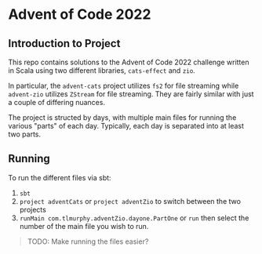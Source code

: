 # Advent of Code 2022

## Introduction to Project

This repo contains solutions to the Advent of Code 2022 challenge
written in Scala using two different libraries, `cats-effect` and `zio`.

In particular, the `advent-cats` project utilizes `fs2` for file streaming
while `advent-zio` utilizes `ZStream` for file streaming. They are fairly
similar with just a couple of differing nuances.

The project is structed by days, with multiple main files for running
the various "parts" of each day. Typically, each day is separated into at least
two parts.

## Running

To run the different files via sbt:

1. `sbt`
2. `project adventCats` or `project adventZio` to switch between the two projects
3. `runMain com.tlmurphy.adventZio.dayone.PartOne` or `run` then select the number of the main
file you wish to run.

> TODO: Make running the files easier?
